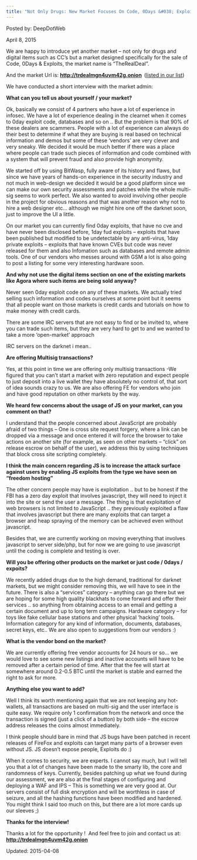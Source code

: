 ```yaml
---
title: "Not Only Drugs: New Market Focuses On Code, 0Days &#038; Exploits"
---
```


Posted by: DeepDotWeb 

<span>April 8, 2015</span>



<p>We are happy to introduce yet another market &#8211; not only for drugs and digital items such as CC&#8217;s but a market designed specifically for the sale of Code, 0Days &amp; Exploits, the market name is &#8220;TheRealDeal&#8221;.</p>
<p>And the market Url is: <strong><a href="http://trdealmgn4uvm42g.onion" target="_blank">http://trdealmgn4uvm42g.onion</a>  </strong>(<a href="/2013/10/28/updated-llist-of-hidden-marketplaces-tor-i2p/">listed in our list</a>)<strong><br/>
</strong></p>
<p>We have conducted a short interview with the market admin:</p>
<p><strong>What can you tell us about yourself / your market?<br/>
</strong></p>
<p>Ok, basically we consist of 4 partners who have a lot of experience in infosec. We have a lot of experience dealing in the clearnet when it comes to 0day exploit code, databases and so on .. But the problem is that 90% of these dealers are scammers. People with a lot of experience can always do their best to determine if what they are buying is real based on technical information and demos but some of these &#8216;vendors&#8217; are very clever and very sneaky. We decided it would be much better if there was a place where people can trade such pieces of information and code combined with a system that will prevent fraud and also provide high anonymity.</p>
<p>We started off by using BitWasp, fully aware of its history and flaws, but since we have years of hands-on experience in the security industry and not much in web-design we decided it would be a good platform since we can make our own security assessments and patches while the whole multi-sig seems to work perfect. We also wanted to avoid involving other people in the project for obvious reasons and that was another reason why not to hire a web designer etc&#8230; although we might hire one off the darknet soon, just to improve the UI a little.</p>
<p>On our market you can currently find 0day exploits, that have no cve and have never been disclosed before, 1day fud exploits &#8211; exploits that have been published but modified to be undetectable by any anti-virus, 1day private exploits &#8211; exploits that have known CVEs but code was never released for them and also Infomation such as databases and remote admin tools. One of our vendors who messes around with GSM a lot is also going to post a listing for some very interesting hardware soon.</p>
<p><strong>And why not use the digital items section on one of the existing markets like Agora where such items are being sold anyway?</strong></p>
<p>Never seen 0day exploit code on any of these markets. We actually tried selling such information and codes ourselves at some point but it seems that all people want on those markets is credit cards and tutorials on how to make money with credit cards.</p>
<p>There are some IRC servers that are not easy to find or be invited to, where you can trade such items, but they are very hard to get to and we wanted to take a more &#8216;open-market&#8217; approach</p>
<p>IRC servers on the darknet i mean..</p>
<p><strong>Are offering Multisig transactions?</strong></p>
<p>Yes, at this point in time we are offering only multisig transactions -We figured that you can&#8217;t start a market with zero reputation and expect people to just deposit into a live wallet they have absolutely no control of, that sort of idea sounds crazy to us. We are also offering FE for vendors who join and have good reputation on other markets by the way.</p>
<p><strong>We heard few concerns about the usage of JS on your market, can you comment on that?<br/>
</strong></p>
<p>I understand that the people concerned about JavaScript are probably afraid of two things &#8211; One is cross site request forgery, where a link can be dropped via a message and once entered it will force the browser to take actions on another site (for example, as seen on other markets &#8211; &#8220;click&#8221; on release escrow on behalf of the user), we address this by using techniques that block cross site scripting completely.</p>
<p><strong>I think the main concern regarding JS is to increase the attack surface against users by enabling JS exploits from the type we have seen on &#8220;freedom hosting&#8221;</strong></p>
<p>The other concern people may have is exploitation .. but to be honest if the FBI has a zero day exploit that involves javascript, they will need to inject it into the site or send the user a message. The thing is that exploitation of web browsers is not limited to JavaScript .. they previously exploited a flaw that involves javascript but there are many exploits that can target a browser and heap spraying of the memory can be achieved even without javascript.</p>
<p>Besides that, we are currently working on moving everything that involves javascript to server side/php, but for now we are going to use javascript until the coding is complete and testing is over.</p>
<p><strong> Will you be offering other products on the market or just code / 0days / expoits?</strong></p>
<p>We recently added drugs due to the high demand, traditional for darknet markets, but we might consider removing this, we will have to see in the future. There is also a &#8220;services&#8221; category &#8211; anything can go there but we are hoping for some high quality blackhats to come forward and offer their services .. so anything from obtaining access to an email and getting a certain document and up to long term campaigns. Hardware category &#8211; for toys like fake cellular base stations and other physical &#8216;hacking&#8217; tools. Information category for any kind of information, documents, databases, secret keys, etc.. We are also open to suggestions from our vendors :)</p>
<p><strong>What is the vendor bond on the market?</strong></p>
<p>We are currently offering free vendor accounts for 24 hours or so&#8230; we would love to see some new listings and inactive accounts will have to be removed after a certain period of time. After that the fee will start at somewhere around 0.2-0.5 BTC until the market is stable and earned the right to ask for more.</p>
<p><strong>Anything else you want to add?<br/>
</strong></p>
<p>Well I think its worth mentioning again that we are not keeping any hot-wallets, all transactions are based on multi-sig and the user interface is quite easy. We require only 1 confirmation from the network and once the transaction is signed (just a click of a button) by both side &#8211; the escrow address releases the coins almost immediately.</p>
<p>I think people should bare in mind that JS bugs have been patched in recent releases of FireFox and exploits can target many parts of a browser even without JS. JS doesn&#8217;t expose people, Exploits do :)</p>
<p>When it comes to security, we are experts. I cannot say much, but I will tell you that a lot of changes have been made to the smarty lib, the core and randomness of keys. Currently, besides patching up what we found during our assessment, we are also at the final stages of configuring and deploying a WAF and IPS &#8211; This is something we are very good at. Our servers consist of full disk encryption and will be worthless in case of seizure, and all the hashing functions have been modified and hardened. You might think I said too much on this, but there are a lot more cards up our sleeves ;)</p>
<p><strong>Thanks for the interview!</strong></p>
<p>Thanks a lot for the opportunity !  And feel free to join and contact us at: <a href="http://trdealmgn4uvm42g.onion" target="_blank"><strong>http://trdealmgn4uvm42g.onion</strong></a></p>

Updated: 2015-04-08

